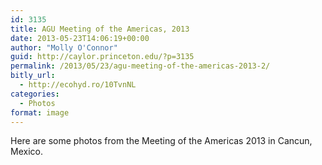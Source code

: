 ```yaml
---
id: 3135
title: AGU Meeting of the Americas, 2013
date: 2013-05-23T14:06:19+00:00
author: "Molly O'Connor"
guid: http://caylor.princeton.edu/?p=3135
permalink: /2013/05/23/agu-meeting-of-the-americas-2013-2/
bitly_url:
  - http://ecohyd.ro/10TvnNL
categories:
  - Photos
format: image
---
```

Here are some photos from the Meeting of the Americas 2013 in Cancun, Mexico.
